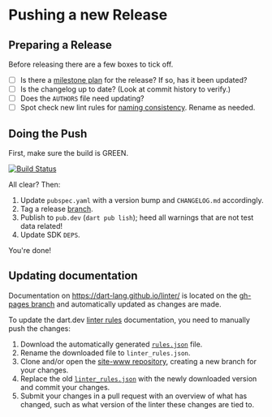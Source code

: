 # Pushing a new Release

## Preparing a Release

Before releasing there are a few boxes to tick off.

* [ ] Is there a [milestone plan](https://github.com/dart-lang/linter/issues?q=is%3Aopen+is%3Aissue+label%3Amilestone-plan) for the release? If so, has it been updated?
* [ ] Is the changelog up to date? (Look at commit history to verify.)
* [ ] Does the `AUTHORS` file need updating?
* [ ] Spot check new lint rules for [naming consistency](https://github.com/dart-lang/linter/blob/main/doc/WritingLints.MD).  Rename as needed.

## Doing the Push

First, make sure the build is GREEN.

[![Build Status](https://github.com/dart-lang/linter/workflows/linter/badge.svg)](https://github.com/dart-lang/linter/actions)

All clear?  Then:

  1. Update `pubspec.yaml` with a version bump and `CHANGELOG.md` accordingly.
  2. Tag a release [branch](https://github.com/dart-lang/linter/releases).
  3. Publish to `pub.dev` (`dart pub lish`); heed all warnings that are not test data related!
  4. Update SDK `DEPS`.

You're done!

## Updating documentation

Documentation on https://dart-lang.github.io/linter/ 
is located on the [gh-pages branch](https://github.com/dart-lang/linter/tree/gh-pages)
and automatically updated as changes are made.

To update the dart.dev
[linter rules](https://dart.dev/tools/linter-rules) documentation,
you need to manually push the changes:

  1. Download the automatically generated [`rules.json`](https://github.com/dart-lang/linter/blob/gh-pages/lints/machine/rules.json) file.
  2. Rename the downloaded file to `linter_rules.json`.
  3. Clone and/or open the [site-www repository](https://github.com/dart-lang/site-www),
     creating a new branch for your changes.
  4. Replace the old [`linter_rules.json`](https://github.com/dart-lang/site-www/blob/main/src/_data/linter_rules.json) 
     with the newly downloaded version and commit your changes.
  5. Submit your changes in a pull request with an overview of what has changed,
     such as what version of the linter these changes are tied to.
